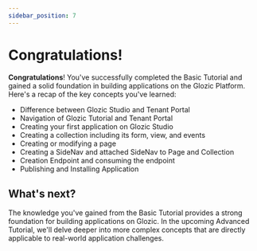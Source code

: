 ```yaml
---
sidebar_position: 7
---
```


# Congratulations!

**Congratulations**! You've successfully completed the Basic Tutorial and gained a solid foundation in building applications on the Glozic Platform. Here's a recap of the key concepts you've learned:

- Difference between Glozic Studio and Tenant Portal
- Navigation of Glozic Tutorial and Tenant Portal
- Creating your first application on Glozic Studio
- Creating a collection including its form, view, and events
- Creating or modifying a page
- Creating a SideNav and attached SideNav to Page and Collection
- Creation Endpoint and consuming the endpoint
- Publishing and Installing Application

## What's next?

The knowledge you've gained from the Basic Tutorial provides a strong foundation for building applications on Glozic. In the upcoming Advanced Tutorial, we'll delve deeper into more complex concepts that are directly applicable to real-world application challenges.

